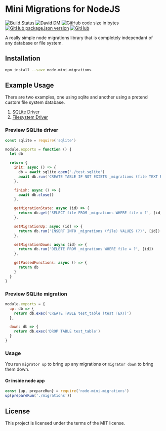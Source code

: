 # Mini Migrations for NodeJS
[![Build Status](https://travis-ci.org/markwylde/node-mini-migrations.svg?branch=master)](https://travis-ci.org/markwylde/node-mini-migrations)
[![David DM](https://david-dm.org/markwylde/node-mini-migrations.svg)](https://david-dm.org/markwylde/node-mini-migrations)
![GitHub code size in bytes](https://img.shields.io/github/languages/code-size/markwylde/node-mini-migrations)
[![GitHub package.json version](https://img.shields.io/github/package-json/v/markwylde/node-mini-migrations)](https://github.com/markwylde/node-mini-migrations/releases)
[![GitHub](https://img.shields.io/github/license/markwylde/node-mini-migrations)](https://github.com/markwylde/node-mini-migrations/blob/master/LICENSE)

A really simple node migrations library that is completely independant of any database or file system.

## Installation
```bash
npm install --save node-mini-migrations
```

## Example Usage
There are two examples, one using sqlite and another using a pretend custom file system database.

1. [SQLite Driver](example/driver.js)
2. [Filesystem Driver](exampleFilesystem/driver.js)


### Preview SQLite driver
```javascript
const sqlite = require('sqlite')

module.exports = function () {
  let db

  return {
    init: async () => {
      db = await sqlite.open('./test.sqlite')
      await db.run('CREATE TABLE IF NOT EXISTS _migrations (file TEXT PRIMARY KEY);')
    },

    finish: async () => {
      await db.close()
    },

    getMigrationState: async (id) => {
      return db.get('SELECT file FROM _migrations WHERE file = ?', [id])
    },

    setMigrationUp: async (id) => {
      return db.run('INSERT INTO _migrations (file) VALUES (?)', [id])
    },

    setMigrationDown: async (id) => {
      return db.run('DELETE FROM _migrations WHERE file = ?', [id])
    },

    getPassedFunctions: async () => {
      return db
    }
  }
}

```

### Preview SQLite migration
```javascript
module.exports = {
  up: db => {
    return db.exec('CREATE TABLE test_table (test TEXT)')
  },

  down: db => {
    return db.exec('DROP TABLE test_table')
  }
}
```

### Usage
You run `migrator up` to bring up any migrations or `migrator down` to bring them down.

#### Or inside node app
```javascript
const {up, prepareRun} = require('node-mini-migrations')
up(prepareRun('./migrations'))
```

## License
This project is licensed under the terms of the MIT license.
